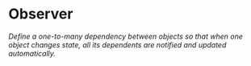 # Observer

*Define a one-to-many dependency between objects so that when one object changes state, all its dependents are notified and updated automatically.*